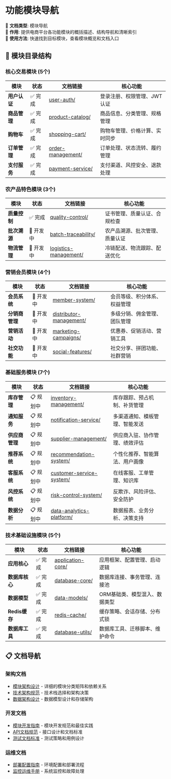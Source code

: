 # 功能模块导航

📝 **文档类型**: 模块导航  
📍 **作用**: 提供电商平台各功能模块的概括描述、结构导航和清晰索引  
🔗 **使用方法**: 快速找到目标模块，查看模块概览和文档入口

## 📂 模块目录结构

### 核心交易模块 (5个)

| 模块 | 状态 | 文档链接 | 核心功能 |
|------|------|----------|----------|
| **用户认证** | ✅ 完成 | [user-auth/](./user-auth/) | 登录注册、权限管理、JWT认证 |
| **商品管理** | ✅ 完成 | [product-catalog/](./product-catalog/) | 商品信息、分类管理、规格管理 |
| **购物车** | ✅ 完成 | [shopping-cart/](./shopping-cart/) | 购物车管理、价格计算、实时同步 |
| **订单管理** | ✅ 完成 | [order-management/](./order-management/) | 订单处理、状态流转、履约管理 |
| **支付服务** | ✅ 完成 | [payment-service/](./payment-service/) | 支付渠道、风控安全、退款处理 |

### 农产品特色模块 (3个)

| 模块 | 状态 | 文档链接 | 核心功能 |
|------|------|----------|----------|
| **质量控制** | ✅ 完成 | [quality-control/](./quality-control/) | 证书管理、质量认证、合规检查 |
| **批次溯源** | 🔄 开发中 | [batch-traceability/](./batch-traceability/) | 农产品溯源、批次管理、质量认证 |
| **物流管理** | 🔄 开发中 | [logistics-management/](./logistics-management/) | 冷链配送、物流跟踪、配送优化 |

### 营销会员模块 (4个)

| 模块 | 状态 | 文档链接 | 核心功能 |
|------|------|----------|----------|
| **会员系统** | 🔄 开发中 | [member-system/](./member-system/) | 会员等级、积分体系、权益管理 |
| **分销商管理** | 🔄 开发中 | [distributor-management/](./distributor-management/) | 多级分销、佣金管理、团队管理 |
| **营销活动** | 🔄 开发中 | [marketing-campaigns/](./marketing-campaigns/) | 优惠券、促销活动、营销工具 |
| **社交功能** | 🔄 开发中 | [social-features/](./social-features/) | 社交分享、拼团功能、社群营销 |

### 基础服务模块 (7个)

| 模块 | 状态 | 文档链接 | 核心功能 |
|------|------|----------|----------|
| **库存管理** | 📋 规划中 | [inventory-management/](./inventory-management/) | 库存跟踪、预占机制、补货管理 |
| **通知服务** | 📋 规划中 | [notification-service/](./notification-service/) | 多渠道通知、模板管理、智能发送 |
| **供应商管理** | 📋 规划中 | [supplier-management/](./supplier-management/) | 供应商入驻、协作管理、绩效评估 |
| **推荐系统** | 📋 规划中 | [recommendation-system/](./recommendation-system/) | 个性化推荐、智能算法、用户画像 |
| **客服系统** | 📋 规划中 | [customer-service-system/](./customer-service-system/) | 在线客服、工单管理、知识库 |
| **风控系统** | 📋 规划中 | [risk-control-system/](./risk-control-system/) | 反欺诈、风险评估、安全防护 |
| **数据分析** | 📋 规划中 | [data-analytics-platform/](./data-analytics-platform/) | 数据报表、业务分析、决策支持 |

### 技术基础设施模块 (5个)

| 模块 | 状态 | 文档链接 | 核心功能 |
|------|------|----------|----------|
| **应用核心** | ✅ 完成 | [application-core/](./application-core/) | 应用框架、配置管理、启动逻辑 |
| **数据库核心** | ✅ 完成 | [database-core/](./database-core/) | 数据库连接、事务管理、连接池 |
| **数据模型** | ✅ 完成 | [data-models/](./data-models/) | ORM基础类、模型混入、数据类型 |
| **Redis缓存** | ✅ 完成 | [redis-cache/](./redis-cache/) | 缓存策略、会话存储、分布式锁 |
| **数据库工具** | ✅ 完成 | [database-utils/](./database-utils/) | 数据库工具、迁移脚本、维护命令 |

## 📋 文档导航

### 架构文档
- [模块架构设计](../architecture/modules/) - 详细的模块分类矩阵和依赖关系
- [技术架构规范](../architecture/technical/) - 技术栈选择和架构决策
- [数据架构设计](../architecture/data/) - 数据模型设计和存储架构

### 开发文档
- [模块开发指南](../development/modules/) - 模块开发规范和最佳实践
- [API文档规范](../api/README.md) - 接口设计和文档标准
- [测试文档标准](../development/testing/) - 测试策略和用例设计

### 运维文档
- [部署配置指南](../operations/deployment/) - 环境配置和部署流程
- [监控运维手册](../operations/monitoring/) - 系统监控和故障处理